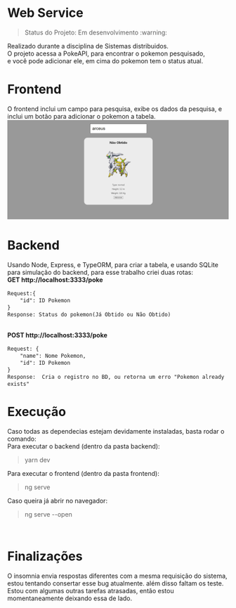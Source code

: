 <h1>Web Service</h1>
<blockquote>Status do Projeto: Em desenvolvimento :warning: </blockquote>
Realizado durante a disciplina de Sistemas distribuidos.<br>
O projeto acessa a PokeAPI, para encontrar o pokemon pesquisado, <br>
e você pode adicionar ele, em cima do pokemon tem o status atual.

<h1>Frontend </h1>
O frontend inclui um campo para pesquisa, exibe os dados da pesquisa, e inclui um 
botão para adicionar o pokemon a tabela.
<img src="img/tela.png" width="600px">

<h1>Backend </h1>
Usando Node, Express, e TypeORM, para criar a tabela, e usando SQLite para simulação do backend, 
para esse trabalho criei duas rotas: <br>
<strong>GET http://localhost:3333/poke </strong>

    Request:{
	    "id": ID Pokemon
    }  
    Response: Status do pokemon(Já Obtido ou Não Obtido)

<br>
<strong> POST http://localhost:3333/poke </strong>

    Request: {                  
        "name": Nome Pokemon,   
        "id": ID Pokemon
    }
    Response:  Cria o registro no BD, ou retorna um erro "Pokemon already exists"


<h1>Execução</h1>
Caso todas as dependecias estejam devidamente instaladas, basta rodar o comando: <br>
Para executar o backend (dentro da pasta backend):
<blockquote>	yarn dev   </blockquote>

Para executar o frontend (dentro da pasta frontend):
<blockquote>    ng serve  </blockquote>

Caso queira já abrir no navegador:
<blockquote>    ng serve --open </blockquote>

<br>

<h1>Finalizações</h1>
O insomnia envia respostas diferentes com a mesma requisição do sistema, 
estou tentando consertar esse bug atualmente. além disso faltam os teste.
Estou com algumas outras tarefas atrasadas, então estou momentaneamente 
deixando essa de lado.
<br><br>
